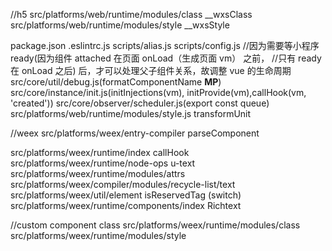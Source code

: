 //h5
src/platforms/web/runtime/modules/class __wxsClass
 src/platforms/web/runtime/modules/style __wxsStyle

package.json
.eslintrc.js
scripts/alias.js
scripts/config.js
//因为需要等小程序 ready(因为组件 attached 在页面 onLoad（生成页面 vm） 之前，
//只有 ready 在 onLoad 之后) 后，才可以处理父子组件关系，故调整 vue 的生命周期
src/core/util/debug.js(formatComponentName __MP__)
src/core/instance/init.js(initInjections(vm), initProvide(vm),callHook(vm, 'created'))
src/core/observer/scheduler.js(export const queue)
src/platforms/web/runtime/modules/style.js transformUnit

//weex
src/platforms/weex/entry-compiler parseComponent

src/platforms/weex/runtime/index callHook
src/platforms/weex/runtime/node-ops u-text
src/platforms/weex/runtime/modules/attrs
src/platforms/weex/compiler/modules/recycle-list/text
src/platforms/weex/util/element isReservedTag (switch)
src/platforms/weex/runtime/components/index Richtext

//custom component class
src/platforms/weex/runtime/modules/class
src/platforms/weex/runtime/modules/style
    
    
    
